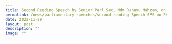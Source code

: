 ```yaml
---
title: Second Reading Speech by Senior Parl Sec, Mdm Rahayu Mahzam, on PACC Bill
permalink: /news/parliamentary-speeches/second-reading-Speech-SPS-on-PACC-bill/
date: 2022-11-29
layout: post
description: ""
image: ""
---
```

